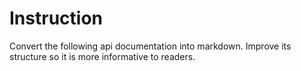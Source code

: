 # Instruction
Convert the following api documentation into markdown. Improve its structure so it is more informative to readers.
